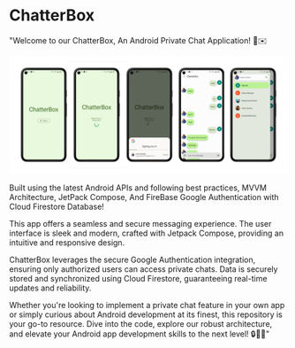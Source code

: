 # ChatterBox

"Welcome to our ChatterBox, An Android Private Chat Application! 📱✉️

![ScreenShot](/ChatterBoxCover.png)

Built using the latest Android APIs and following best practices, MVVM Architecture, JetPack Compose, And FireBase Google Authentication with Cloud Firestore Database!

This app offers a seamless and secure messaging experience.
The user interface is sleek and modern, crafted with Jetpack Compose, providing an intuitive and responsive design.

ChatterBox leverages the secure Google Authentication integration, ensuring only authorized users can access private chats. 
Data is securely stored and synchronized using Cloud Firestore, guaranteeing real-time updates and reliability.

Whether you're looking to implement a private chat feature in your own app or simply curious about Android development at its finest,
this repository is your go-to resource. Dive into the code, explore our robust architecture, and elevate your Android app development skills to the next level! 🔒💬🚀"
